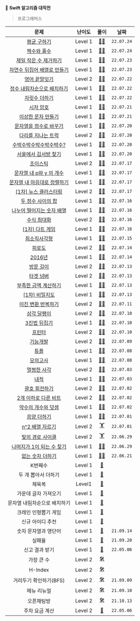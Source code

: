 🫠 **Swift 알고리즘 대작전**

> 프로그래머스

|    문제                   |   난이도   |   풀이   |  날짜   |
| :----------------------: | :------: | :-------: |:-------:|
|   [평균 구하기](https://school.programmers.co.kr/learn/courses/30/lessons/12944)             |  Level 1|   [🏊‍♂️](https://github.com/hyun99999/algorithm-Swift/blob/master/Level1/평균%20구하기.swift)    | `22.07.24`  |
|   [짝수와 홀수](https://school.programmers.co.kr/learn/courses/30/lessons/12937)             |  Level 1|   [🏊‍♂️](https://github.com/hyun99999/algorithm-Swift/blob/master/Level1/짝수와%20홀수.swift)    | `22.07.24`  |
|   [제일 작은 수 제거하기](https://school.programmers.co.kr/learn/courses/30/lessons/12935)               |  Level 1|   [🏊‍♂️](https://github.com/hyun99999/algorithm-Swift/blob/master/Level1/제일%20작은%20수%20제거하기.swift)    | `22.07.23`  |
|   [자연수 뒤집어 배열로 만들기](https://school.programmers.co.kr/learn/courses/30/lessons/12932)               |  Level 1|   [🏊‍♂️](https://github.com/hyun99999/algorithm-Swift/blob/master/Level1/자연수%20뒤집어%20배열로%20만들기.swift)    | `22.07.23`  |
|   [영어 끝말잇기](https://school.programmers.co.kr/learn/courses/30/lessons/12981)               |  Level 2|   [🏋️‍♀️](https://github.com/hyun99999/algorithm-Swift/blob/master/Level2/영어%20끝말잇기.swift)    | `22.07.22`  |
|   [정수 내림차순으로 배치하기](https://school.programmers.co.kr/learn/courses/30/lessons/12933)               |  Level 1|   [🏊‍♂️](https://github.com/hyun99999/algorithm-Swift/blob/master/Level1/정수%20내림차순으로%20배치하기.swift)    | `22.07.22`  |
|   [자릿수 더하기](https://school.programmers.co.kr/learn/courses/30/lessons/12931)               |  Level 1|   [🏊‍♂️](https://github.com/hyun99999/algorithm-Swift/blob/master/Level1/자릿수%20더하기.swift)    | `22.07.22`  |
|   [시저 암호](https://school.programmers.co.kr/learn/courses/30/lessons/12926)               |  Level 1|   [🏊‍♂️](https://github.com/hyun99999/algorithm-Swift/blob/master/Level1/시저%20암호.swift)    | `22.07.21`  |
|   [이상한 문자 만들기](https://school.programmers.co.kr/learn/courses/30/lessons/12930)               |  Level 1|   [🏊‍♂️](https://github.com/hyun99999/algorithm-Swift/blob/master/Level1/이상한%20문자%20만들기.swift)    | `22.07.21`  |
|   [문자열을 정수로 바꾸기](https://school.programmers.co.kr/learn/courses/30/lessons/12925)               |  Level 1|   [🏊‍♂️](https://github.com/hyun99999/algorithm-Swift/blob/master/Level1/문자열을%20정수로%20바꾸기.swift)    | `22.07.20`  |
|   [다리를 지나는 트럭](https://school.programmers.co.kr/learn/courses/30/lessons/42583) |  Level 2|   [🏋️‍♀️](https://github.com/hyun99999/algorithm-Swift/blob/master/Level2/다리를%20지나는%20트럭.swift)    | `22.07.20`  |
|   [수박수박수박수박수박수?](https://school.programmers.co.kr/learn/courses/30/lessons/12922)               |  Level 1|   [🏊‍♂️](https://github.com/hyun99999/algorithm-Swift/blob/master/Level1/수박수박수박수박수박수%3F.swift.swift)    | `22.07.20`  |
|   [서울에서 김서방 찾기](https://school.programmers.co.kr/learn/courses/30/lessons/12919)               |  Level 1|   [🏊‍♂️](https://github.com/hyun99999/algorithm-Swift/blob/master/Level1/서울에서%20김서방%20찾기.swift)    | `22.07.20`  |
|   [조이스틱](https://school.programmers.co.kr/learn/courses/30/lessons/42860) |  Level 2|   [🏋️‍♀️](https://github.com/hyun99999/algorithm-Swift/blob/master/Level2/조이스틱.swift)    | `22.07.17`  |
|   [문자열 내 p와 y 의 개수](https://school.programmers.co.kr/learn/courses/30/lessons/12916)               |  Level 1|   [🏊‍♂️](https://github.com/hyun99999/algorithm-Swift/blob/master/Level1/문자열%20내%20p와%20y의%20개수.swift)    | `22.07.17`  |
|   [문자열 내 마음대로 정렬하기](https://school.programmers.co.kr/learn/courses/30/lessons/12915)               |  Level 1|   [🏊‍♂️](https://github.com/hyun99999/algorithm-Swift/blob/master/Level1/문자열%20내%20마음대로%20정렬하기.swift)    | `22.07.17`  |
|   [[1차] 뉴스 클러스터링](https://school.programmers.co.kr/learn/courses/30/lessons/17677)               |  Level 2|   [🏋️‍♀️](https://github.com/hyun99999/algorithm-Swift/blob/master/Level2/%5B1차%5D%20뉴스%20클러스터링.swift)    | `22.07.17`  |
|   [두 정수 사이의 합](https://school.programmers.co.kr/learn/courses/30/lessons/12910)               |  Level 1|   [🏊‍♂️](https://github.com/hyun99999/algorithm-Swift/blob/master/Level1/두%20정수%20사이의%20합.swift)    | `22.07.16`  |
|   [나누어 떨어지는 숫자 배열](https://school.programmers.co.kr/learn/courses/30/lessons/12910)               |  Level 1|   [🏊‍♂️](https://github.com/hyun99999/algorithm-Swift/blob/master/Level1/나누어%20떨어지는%20숫자%20배열.swift)    | `22.07.16`  |
|   [수식 최대화](https://school.programmers.co.kr/learn/courses/30/lessons/67257)               |  Level 2|   [🏋️‍♀️](https://github.com/hyun99999/algorithm-Swift/blob/master/Level2/수식%20최대화.swift)    | `22.07.16`  |
|   [[1차] 다트 게임](https://school.programmers.co.kr/learn/courses/30/lessons/17682)               |  Level 1|   [🏊‍♂️](https://github.com/hyun99999/algorithm-Swift/blob/master/Level1/%5B1차%5D%20다트%20게임.swift)    | `22.07.16`  |
|   [최소직사각형](https://school.programmers.co.kr/learn/courses/30/lessons/86491)               |  Level 1 |   [🏊‍♂️](https://github.com/hyun99999/algorithm-Swift/blob/master/Level1/최소직사각형.swift)    | `22.07.15`  |
|   [피로도](https://school.programmers.co.kr/learn/courses/30/lessons/87946)               |  Level 2|   [🏋️‍♀️](https://github.com/hyun99999/algorithm-Swift/blob/master/Level2/피로도.swift)    | `22.07.14`  |
|   [2016년](https://school.programmers.co.kr/learn/courses/30/lessons/12901)               |  Level 1 |   [🏊‍♂️](https://github.com/hyun99999/algorithm-Swift/blob/master/Level1/2016년.swift)    | `22.07.14`  |
|   [방문 길이](https://school.programmers.co.kr/learn/courses/30/lessons/49994)               |  Level 2 |   [🏋️‍♀️](https://github.com/hyun99999/algorithm-Swift/blob/master/Level2/방문%20길이.swift)    | `22.07.13`  |
|   [타겟 넘버](https://school.programmers.co.kr/learn/courses/30/lessons/43165)               |  Level 2 |   [🏋️‍♀️](https://github.com/hyun99999/algorithm-Swift/blob/master/Level2/타겟%20넘버.swift)    | `22.07.13`  |
|   [부족한 금액 계산하기](https://school.programmers.co.kr/learn/courses/30/lessons/82612)               |  Level 1 |   [🏊‍♂️](https://github.com/hyun99999/algorithm-Swift/blob/master/Level1/부족한%20금액%20계산하기.swift)    | `22.07.13`  |
|   [[1차] 비밀지도](https://school.programmers.co.kr/learn/courses/30/lessons/17681)               |  Level 1 |   [🏊‍♂️](https://github.com/hyun99999/algorithm-Swift/blob/master/Level1/%5B1차%5D%20비밀지도.swift)    | `22.07.13`  |
|   [이진 변환 반복하기](https://school.programmers.co.kr/learn/courses/30/lessons/70129)               |  Level 2 |   [🏋️‍♀️](https://github.com/hyun99999/algorithm-Swift/blob/master/Level2/이진%20변환%20반복하기.swift)    | `22.07.11`  |
|   [삼각 달팽이](https://school.programmers.co.kr/learn/courses/30/lessons/68645)               |  Level 2 |   [🏋️‍♀️](https://github.com/hyun99999/algorithm-Swift/blob/master/Level2/삼각%20달팽이.swift)    | `22.07.10`  |
|   [3진법 뒤집기](https://school.programmers.co.kr/learn/courses/30/lessons/68935)               |  Level 1 |   [🏊‍♂️](https://github.com/hyun99999/algorithm-Swift/blob/master/Level1/3진법%20뒤집기.swift)    | `22.07.10`  |
|   [프린터](https://school.programmers.co.kr/learn/courses/30/lessons/42587)               |  Level 2 |   [🏋️‍♀️](https://github.com/hyun99999/algorithm-Swift/blob/master/Level2/프린터.swift)    | `22.07.10`  |
|   [기능개발](https://school.programmers.co.kr/learn/courses/30/lessons/42586)               |  Level 2 |   [🏋️‍♀️](https://github.com/hyun99999/algorithm-Swift/blob/master/Level2/기능개발.swift)    | `22.07.09`  |
|   [튜플](https://school.programmers.co.kr/learn/courses/30/lessons/64065)               |  Level 1 |   [🏊‍♂️](https://github.com/hyun99999/algorithm-Swift/blob/master/Level2/튜플.swift)    | `22.07.08`  |
|   [모의고사](https://school.programmers.co.kr/learn/courses/30/lessons/42840)               |  Level 1 |   [🏊‍♂️](https://github.com/hyun99999/algorithm-Swift/blob/master/Level1/모의고사.swift)    | `22.07.08`  |
|   [멀쩡한 사각](https://programmers.co.kr/learn/courses/30/lessons/62048)               |  Level 2 |   [🏋️‍♀️](https://github.com/hyun99999/algorithm-Swift/blob/master/Level2/멀쩡한%20사각형.swift)    | `22.07.03`  |
|   [내적](https://programmers.co.kr/learn/courses/30/lessons/70128)               |  Level 1 |   [🏊‍♂️](https://github.com/hyun99999/algorithm-Swift/blob/master/Level1/내적.swift)    | `22.07.03`  |
|   [괄호 회전하기](https://programmers.co.kr/learn/courses/30/lessons/76502)               |  Level 2 |   [🏋️‍♀️](https://github.com/hyun99999/algorithm-Swift/blob/master/Level2/괄호%20회전하기.swift)    | `22.07.02`  |
|   [2개 이하로 다른 비트](https://programmers.co.kr/learn/courses/30/lessons/77885)               |  Level 2 |   [🏋️‍♀️](https://github.com/hyun99999/algorithm-Swift/blob/master/Level2/2개%20이하로%20다른%20비트.swift)    | `22.07.02`  |
|   [약수의 개수와 덧셈](https://programmers.co.kr/learn/courses/30/lessons/77884)               |  Level 1 |   [🏊‍♂️](https://github.com/hyun99999/algorithm-Swift/blob/master/Level1/약수의%20개수와%20덧셈.swift)    | `22.07.02`  |
|   [음양 더하기](https://programmers.co.kr/learn/courses/30/lessons/76501)               |  Level 1 |   [🏊‍♂️](https://github.com/hyun99999/algorithm-Swift/blob/master/Level1/음양%20더하기.swift)    | `22.07.01`  |
[n^2 배열 자르기](https://programmers.co.kr/learn/courses/30/lessons/87390)               |  Level 2 |   [🏋️‍](https://github.com/hyun99999/algorithm-Swift/blob/master/Level2/n%5E2%20배열%20자르기.swift)    | `22.07.01`  |
[빛의 경로 사이클](https://programmers.co.kr/learn/courses/30/lessons/86052)               |  Level 2 |   [🏋️‍](https://github.com/hyun99999/algorithm-Swift/blob/master/Level2/빛의%20경로%20사이클.swift)    | `22.06.29`  |
[나머지가 1이 되는 수 찾기](https://programmers.co.kr/learn/courses/30/lessons/87389)               |  Level 1 |   [🏊‍♂️](https://github.com/hyun99999/algorithm-Swift/blob/master/Level1/나머지가%201이%20되는%20수%20찾기.swift)    | `22.06.29`  |
|   [없는 숫자 더하기](https://programmers.co.kr/learn/courses/30/lessons/86051?language=swift)               |  Level 1 |   [🏊‍♂️](https://github.com/hyun99999/algorithm-Swift/blob/master/Level1/없는%20숫자%20더하기.swift)    | `22.06.21`  |
|    K번째수                 |  Level 1 |    [🔫](https://github.com/hyun99999/algorithm-Swift/blob/master/Level1/풀이/K번째수.md)     |   |
|    두 개 뽑아서 더하기        |  Level 1 |    [🔫](https://github.com/hyun99999/algorithm-Swift/blob/master/Level1/풀이/두%20개%20뽑아서%20더하기.md)   |   |
|     체육복                 |  Level1 |     [🔫](https://github.com/hyun99999/algorithm-Swift/blob/master/Level1/풀이/체육복.md)   |   |
|    가운데 글자 가져오기       |  Level 1 |   [🔫](https://github.com/hyun99999/algorithm-Swift/blob/master/Level1/풀이/가운데%20글자%20가져오기.md)    |   |
|  문자열 내림차순으로 배치하기   |  Level 1 |   [🔫](https://github.com/hyun99999/algorithm-Swift/blob/master/Level1/풀이/문자열%20내림차순으로%20배치하기.md)     |   |
|   크레인 인형뽑기 게임        |  Level 1 |   [🔫](https://github.com/hyun99999/algorithm-Swift/blob/master/Level1/풀이/크레인%20인형뽑기%20게임.md)     |   |
|    신규 아이디 추천          |  Level 1 |   [🔫](https://github.com/hyun99999/algorithm-Swift/blob/master/Level1/풀이/신규%20아이디%20추천.md)     |   |
|    숫자 문자열과 영단어       |  Level 1 |   [🔫](https://github.com/hyun99999/algorithm-Swift/blob/master/Level1/숫자%20문자열과%20영단어.playground/Contents.swift) | `21.09.14` |
|    실패율                 |  Level 1 |   [🔫](https://github.com/hyun99999/algorithm-Swift/blob/master/Level1/실패율.playground/Contents.swift)| `21.09.20` |
|    신고 결과 받기           |  Level 1 |   [🏦](https://github.com/hyun99999/algorithm-Swift/blob/master/Level1/신고%20결과%20받기.swift)| `22.05.06` |
|   가장 큰 수               |  Level 2 |   [🛠](https://github.com/hyun99999/algorithm-Swift/blob/master/Level2/풀이/가장%20큰%20수.md)    |   |
|   H-Index                |  Level 2 |    [🛠](https://github.com/hyun99999/algorithm-Swift/blob/master/Level2/풀이/H-Index.md)    |   |
|   거리두기 확인하기(BFS)     |  Level 2 |   [🛠](https://github.com/hyun99999/algorithm-Swift/blob/master/Level2/거리두기확인하기(BFS).playground/Contents.swift)    | `21.09.09`  |
|   메뉴 리뉴얼              |  Level 2 |   [🛠](https://github.com/hyun99999/algorithm-Swift/blob/master/Level2/메뉴리뉴얼.playground/Contents.swift)    | `21.09.10`  |
|   오픈채팅방               |  Level 2 |   [🛠](https://github.com/hyun99999/algorithm-Swift/blob/master/Level2/오픈채팅방.playground/Contents.swift)    | `21.10.13`  |
|   주차 요금 계산               |  Level 2 |   [🥴](https://github.com/hyun99999/algorithm-Swift/blob/master/Level2/주차%20요금%20계산.swift)    | `22.05.06`  |




